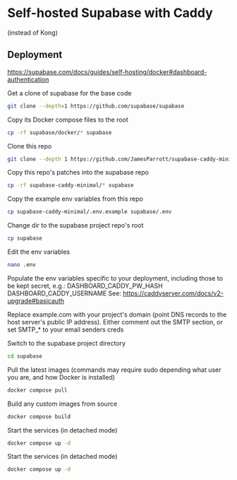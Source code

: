 # Self-hosted Supabase with Caddy
(instead of Kong)

## Deployment
https://supabase.com/docs/guides/self-hosting/docker#dashboard-authentication

Get a clone of supabase for the base code
```sh
git clone --depth=1 https://github.com/supabase/supabase
```



Copy its Docker compose files to the root
```sh
cp -rf supabase/docker/* supabase
```


Clone this repo
```sh
git clone --depth 1 https://github.com/JamesParrott/supabase-caddy-minimal
```

Copy this repo's patches into the supabase repo
```sh
cp -rf supabase-caddy-minimal/* supabase
```

Copy the example env variables from this repo
```sh
cp supabase-caddy-minimal/.env.example supabase/.env
```

Change dir to the supabase project repo's root
```sh
cp supabase
```

Edit the env variables
```sh
nano .env
```
Populate the env variables specific to your deployment, including those to be kept secret, e.g.:
DASHBOARD_CADDY_PW_HASH
DASHBOARD_CADDY_USERNAME
See: https://caddyserver.com/docs/v2-upgrade#basicauth

Replace example.com with your project's domain (point DNS records to the host server's public IP address).
Either comment out the SMTP section, or set SMTP_* to your email senders creds



Switch to the supabase project directory
```sh
cd supabase
```

Pull the latest images (commands may require sudo depending what user you are, and how Docker is installed)
```sh
docker compose pull
```

Build any custom images from source
```sh
docker compose build
```

Start the services (in detached mode)
```sh
docker compose up -d
```
Start the services (in detached mode)
```sh
docker compose up -d
```


